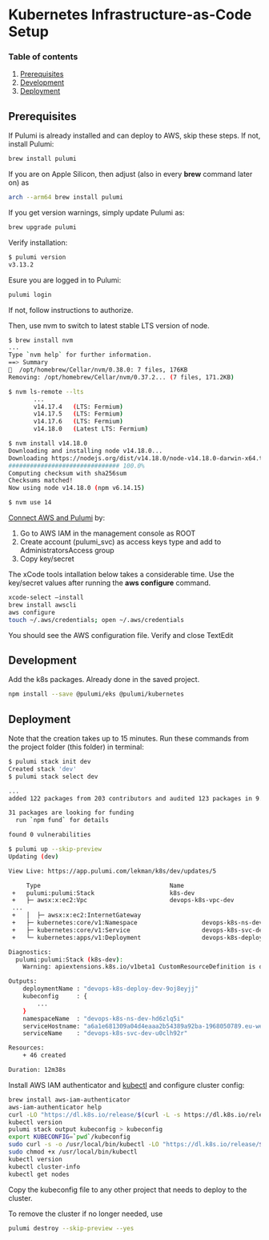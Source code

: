 # Kubernetes Infrastructure-as-Code Setup

### Table of contents

1. [Prerequisites](#prerequisites)
1. [Development](#development)
1. [Deployment](#deployment)

## Prerequisites

If Pulumi is already installed and can deploy to AWS, skip these steps. If not, install Pulumi:

```bash
brew install pulumi
```

If you are on Apple Silicon, then adjust (also in every **brew** command later on) as

```bash
arch --arm64 brew install pulumi
```

If you get version warnings, simply update Pulumi as:

```bash
brew upgrade pulumi
```

Verify installation:

```bash
$ pulumi version
v3.13.2
```

Esure you are logged in to Pulumi:

```bash
pulumi login
```

If not, follow instructions to authorize.

Then, use nvm to switch to latest stable LTS version of node.

```bash
$ brew install nvm
...
Type `nvm help` for further information.
==> Summary
🍺  /opt/homebrew/Cellar/nvm/0.38.0: 7 files, 176KB
Removing: /opt/homebrew/Cellar/nvm/0.37.2... (7 files, 171.2KB)

$ nvm ls-remote --lts
       ...
       v14.17.4   (LTS: Fermium)
       v14.17.5   (LTS: Fermium)
       v14.17.6   (LTS: Fermium)
       v14.18.0   (Latest LTS: Fermium)

$ nvm install v14.18.0
Downloading and installing node v14.18.0...
Downloading https://nodejs.org/dist/v14.18.0/node-v14.18.0-darwin-x64.tar.xz...
############################### 100.0%
Computing checksum with sha256sum
Checksums matched!
Now using node v14.18.0 (npm v6.14.15)

$ nvm use 14
```

[Connect AWS and Pulumi](https://www.pulumi.com/docs/get-started/aws/begin/) by:

1. Go to AWS IAM in the management console as ROOT
1. Create account (pulumi_svc) as access keys type and add to AdministratorsAccess group
1. Copy key/secret

The xCode tools intallation below takes a considerable time. Use the key/secret values after running the **aws configure** command.

```bash
xcode-select —install
brew install awscli
aws configure
touch ~/.aws/credentials; open ~/.aws/credentials
```

You should see the AWS configuration file. Verify and close TextEdit

## Development

Add the k8s packages. Already done in the saved project.

```bash
npm install --save @pulumi/eks @pulumi/kubernetes
```

## Deployment

Note that the creation takes up to 15 minutes. Run these commands from the project folder (this folder) in terminal:

```bash
$ pulumi stack init dev
Created stack 'dev'
$ pulumi stack select dev

...
added 122 packages from 203 contributors and audited 123 packages in 9.289s

31 packages are looking for funding
  run `npm fund` for details

found 0 vulnerabilities

$ pulumi up --skip-preview
Updating (dev)

View Live: https://app.pulumi.com/lekman/k8s/dev/updates/5

     Type                                    Name                                         Status
 +   pulumi:pulumi:Stack                     k8s-dev                                      creating.
 +   ├─ awsx:x:ec2:Vpc                       devops-k8s-vpc-dev                           created
 ...
 +   │  ├─ awsx:x:ec2:InternetGateway
 +   ├─ kubernetes:core/v1:Namespace                  devops-k8s-ns-dev                                 created
 +   ├─ kubernetes:core/v1:Service                    devops-k8s-svc-dev                                created
 +   └─ kubernetes:apps/v1:Deployment                 devops-k8s-deploy-dev                             created

Diagnostics:
  pulumi:pulumi:Stack (k8s-dev):
    Warning: apiextensions.k8s.io/v1beta1 CustomResourceDefinition is deprecated in v1.16+, unavailable in v1.22+; use apiextensions.k8s.io/v1 CustomResourceDefinition

Outputs:
    deploymentName : "devops-k8s-deploy-dev-9oj8eyjj"
    kubeconfig     : {
        ...
    }
    namespaceName  : "devops-k8s-ns-dev-hd6zlq5i"
    serviceHostname: "a6a1e681309a04d4eaaa2b54389a92ba-1968050789.eu-west-2.elb.amazonaws.com"
    serviceName    : "devops-k8s-svc-dev-u0clh92r"

Resources:
    + 46 created

Duration: 12m38s
```

Install AWS IAM authenticator and [kubectl](https://kubernetes.io/docs/tasks/tools/install-kubectl-macos/) and configure cluster config:

```bash
brew install aws-iam-authenticator
aws-iam-authenticator help
curl -LO "https://dl.k8s.io/release/$(curl -L -s https://dl.k8s.io/release/stable.txt)/bin/darwin/arm64/kubectl"
kubectl version
pulumi stack output kubeconfig > kubeconfig
export KUBECONFIG=`pwd`/kubeconfig
sudo curl -s -o /usr/local/bin/kubectl -LO "https://dl.k8s.io/release/$(curl -L -s https://dl.k8s.io/release/stable.txt)/bin/darwin/arm64/kubectl"
sudo chmod +x /usr/local/bin/kubectl
kubectl version
kubectl cluster-info
kubectl get nodes
```

Copy the kubeconfig file to any other project that needs to deploy to the cluster.

To remove the cluster if no longer needed, use

```bash
pulumi destroy --skip-preview --yes
```
